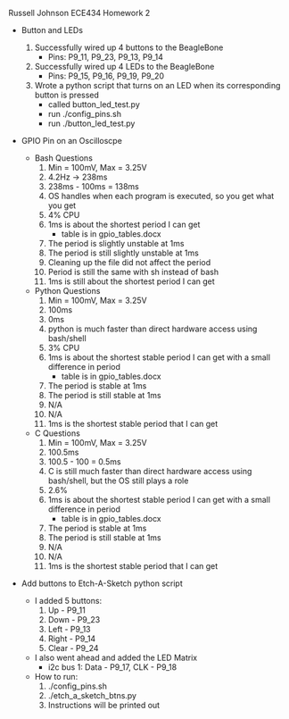 Russell Johnson
ECE434 Homework 2

- Button and LEDs
	1) Successfully wired up 4 buttons to the BeagleBone
		- Pins: P9_11, P9_23, P9_13, P9_14
	2. Successfully wired up 4 LEDs to the BeagleBone
		- Pins: P9_15, P9_16, P9_19, P9_20
	3. Wrote a python script that turns on an LED when its 
	   corresponding button is pressed
		- called button_led_test.py
		- run ./config_pins.sh
		- run ./button_led_test.py

- GPIO Pin on an Oscilloscpe
	- Bash Questions
		1. Min = 100mV, Max = 3.25V
		2. 4.2Hz -> 238ms
		3. 238ms - 100ms = 138ms
		4. OS handles when each program is executed, so you get what you get
		5. 4% CPU
		6. 1ms is about the shortest period I can get
			- table is in gpio_tables.docx
		7. The period is slightly unstable at 1ms
		8. The period is still slightly unstable at 1ms
		9. Cleaning up the file did not affect the period
		10. Period is still the same with sh instead of bash
		11. 1ms is still about the shortest period I can get
	 - Python Questions
	 	1. Min = 100mV, Max = 3.25V
		2. 100ms
		3. 0ms
		4. python is much faster than direct hardware access using bash/shell
		5. 3% CPU
		6. 1ms is about the shortest stable period I can get with a small difference in period
			- table is in gpio_tables.docx
		7. The period is stable at 1ms
		8. The period is still stable at 1ms
		9. N/A
		10. N/A
		11. 1ms is the shortest stable period that I can get
	- C Questions
		1. Min = 100mV, Max = 3.25V
		2. 100.5ms
		3. 100.5 - 100 = 0.5ms
		4. C is still much faster than direct hardware access using bash/shell, but the OS still plays a role
		5. 2.6%
		6. 1ms is about the shortest stable period I can get with a small difference in period
			- table is in gpio_tables.docx
		7. The period is stable at 1ms
		8. The period is still stable at 1ms
		9. N/A
		10. N/A
		11. 1ms is the shortest stable period that I can get

- Add buttons to Etch-A-Sketch python script
	- I added 5 buttons:
		1. Up - P9_11
		2. Down - P9_23
		3. Left - P9_13
		4. Right - P9_14
		5. Clear - P9_24
	- I also went ahead and added the LED Matrix
		- i2c bus 1: Data - P9_17, CLK - P9_18
	- How to run:
		1. ./config_pins.sh
		2. ./etch_a_sketch_btns.py
		3. Instructions will be printed out

